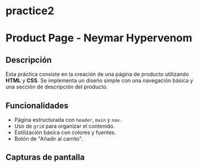 # practice2
# Product Page - Neymar Hypervenom

## Descripción
Esta práctica consiste en la creación de una página de producto utilizando **HTML** y **CSS**. Se implementa un diseño simple con una navegación básica y una sección de descripción del producto.

## Funcionalidades
- Página estructurada con `header`, `main` y `nav`.
- Uso de `grid` para organizar el contenido.
- Estilización básica con colores y fuentes.
- Botón de "Añadir al carrito".

## Capturas de pantalla
